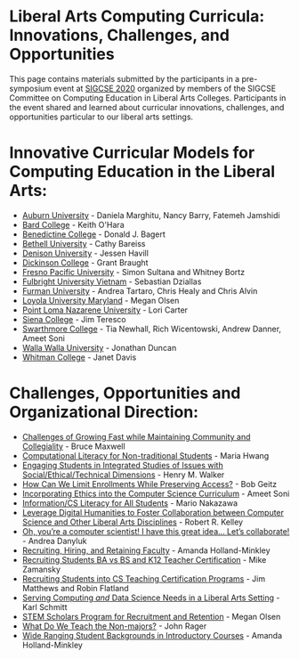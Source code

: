 # Liberal Arts Computing Curricula: Innovations, Challenges, and Opportunities

This page contains materials submitted by the participants in a pre-symposium event at [SIGCSE 2020](https://sigcse2020.sigcse.org) organized by members of the SIGCSE Committee on Computing Education in Liberal Arts Colleges. Participants in the event shared and learned about curricular innovations, challenges, and opportunities particular to our liberal arts settings.

# Innovative Curricular Models for Computing Education in the Liberal Arts:
- [Auburn University](curricula/AuburnUniversity/index.md) - Daniela Marghitu, Nancy Barry, Fatemeh Jamshidi
- [Bard College](curricula/bard/index.md) - Keith O'Hara
- [Benedictine College](curricula/benedictine/index.md) - Donald J. Bagert
- [Bethell University](curricula/bethell/index.md) - Cathy Bareiss
- [Denison University](curricula/denison/index.md) - Jessen Havill
- [Dickinson College](curricula/dickinson/index.md) - Grant Braught
- [Fresno Pacific University](curricula/fresno_pacific/index.md) - Simon Sultana and Whitney Bortz
- [Fulbright University Vietnam](curricula/fulbright_vietnam/index.md) - Sebastian Dziallas
- [Furman University](curricula/furman/index.md) - Andrea Tartaro, Chris Healy and Chris Alvin
- [Loyola University Maryland](curricula/loyolamd/index.md) - Megan Olsen
- [Point Loma Nazarene University](curricula/pointloma/index.md) - Lori Carter
- [Siena College](curricula/siena/index.md) - Jim Teresco
- [Swarthmore College](curricula/swarthmore/index.md) - Tia Newhall, Rich Wicentowski, Andrew Danner, Ameet Soni
- [Walla Walla University](curricula/wallawalla/index.md) - Jonathan Duncan
- [Whitman College](curricula/whitman/index.md) - Janet Davis

# Challenges, Opportunities and Organizational Direction:
- [Challenges of Growing Fast while Maintaining Community and Collegiality](challenges/growing.md) - Bruce Maxwell
- [Computational Literacy for Non-traditional Students](challenges/computational-literacy.md) - Maria Hwang
- [Engaging Students in Integrated Studies of Issues with Social/Ethical/Technical Dimensions](challenges/integratedstudy.md) - Henry M. Walker
- [How Can We Limit Enrollments While Preserving Access?](challenges/preserving-access.md) - Bob Geitz
- [Incorporating Ethics into the Computer Science Curriculum](challenges/ethics.md) - Ameet Soni
- [Information/CS Literacy for All Students](challenges/infocsliteracy.md) - Mario Nakazawa
- [Leverage Digital Humanities to Foster Collaboration between Computer Science and Other Liberal Arts Disciplines](challenges/digital_humanities.md) - Robert R. Kelley
- [Oh, you’re a computer scientist! I have this great idea… Let’s collaborate!](challenges/collaborate.md) - Andrea Danyluk
- [Recruiting, Hiring, and Retaining Faculty](challenges/hiring.md) - Amanda Holland-Minkley
- [Recruiting Students BA vs BS and K12 Teacher Certification](challenges/recruiting.md) - Mike Zamansky
- [Recruiting Students into CS Teaching Certification Programs](challenges/recruiting2.md) - Jim Matthews and Robin Flatland
- [Serving Computing _and_ Data Science Needs in a Liberal Arts Setting](challenges/data_science.md) - Karl Schmitt
- [STEM Scholars Program for Recruitment and Retention](challenges/cpams.md) - Megan Olsen
- [What Do We Teach the Non-majors?](challenges/non-majors.md) - John Rager
- [Wide Ranging Student Backgrounds in Introductory Courses](challenges/backgrounds.md) - Amanda Holland-Minkley
